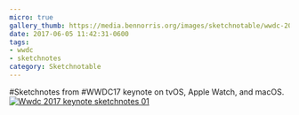 ```yaml
---
micro: true
gallery_thumb: https://media.bennorris.org/images/sketchnotable/wwdc-2017/wwdc-2017-keynote-sketchnotes-01.jpg
date: 2017-06-05 11:42:31-0600
tags:
- wwdc
- sketchnotes
category: Sketchnotable
---
```


#Sketchnotes from #WWDC17 keynote on tvOS, Apple Watch, and macOS. [![Wwdc 2017 keynote sketchnotes 01](https://media.bennorris.org/images/sketchnotable/wwdc-2017/wwdc-2017-keynote-sketchnotes-01.jpg)](https://media.bennorris.org/images/sketchnotable/wwdc-2017/wwdc-2017-keynote-sketchnotes-01.jpg)
